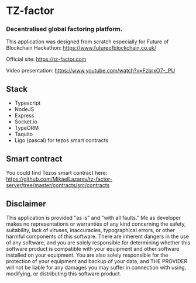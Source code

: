 # TZ-factor
### Decentralised global factoring platform. 

This application was designed from scratch especially for Future of Blockchain Hackathon: https://www.futureofblockchain.co.uk/

Official site: https://tz-factor.com

Video presentation: https://www.youtube.com/watch?v=FzbrxO7-_PU

## Stack

* Typescript
* NodeJS
* Express
* Socket.io
* TypeORM
* Taquito
* Ligo (pascal) for tezos smart contracts


## Smart contract
You could find Tezos smart contract here: https://github.com/MikaelLazarev/tz-factor-server/tree/master/contracts/src/contracts

## Disclaimer
This application is provided "as is" and "with all faults." Me as developer makes no representations or warranties of any kind concerning the safety, suitability, lack of viruses, inaccuracies, typographical errors, or other harmful components of this software. There are inherent dangers in the use of any software, and you are solely responsible for determining whether this software product is compatible with your equipment and other software installed on your equipment. You are also solely responsible for the protection of your equipment and backup of your data, and THE PROVIDER will not be liable for any damages you may suffer in connection with using, modifying, or distributing this software product.
